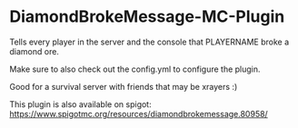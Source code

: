# DiamondBrokeMessage-MC-Plugin
Tells every player in the server and the console that PLAYERNAME broke a diamond ore.

Make sure to also check out the config.yml to configure the plugin.

Good for a survival server with friends that may be xrayers :)

This plugin is also available on spigot: https://www.spigotmc.org/resources/diamondbrokemessage.80958/
